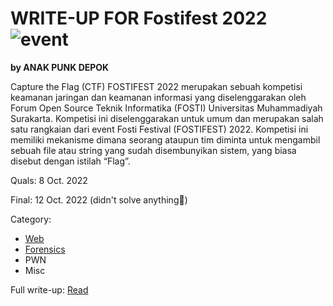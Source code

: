# WRITE-UP FOR Fostifest 2022 ![event](https://img.shields.io/badge/-event-blue?style=flat)

**by ANAK PUNK DEPOK**

Capture the Flag (CTF) FOSTIFEST 2022 merupakan sebuah
kompetisi keamanan jaringan dan keamanan informasi yang
diselenggarakan oleh Forum Open Source Teknik Informatika
(FOSTI) Universitas Muhammadiyah Surakarta. Kompetisi ini
diselenggarakan untuk umum dan merupakan salah satu rangkaian
dari event Fosti Festival (FOSTIFEST) 2022. Kompetisi ini memiliki
mekanisme dimana seorang ataupun tim diminta untuk mengambil
sebuah file atau string yang sudah disembunyikan sistem, yang
biasa disebut dengan istilah “Flag”.

Quals: 8 Oct. 2022

Final: 12 Oct. 2022 (didn't solve anything🥲)

Category:

- [Web](/Fostifest%202022/Web/qr-stalk/)
- [Forensics](/Fostifest%202022/Forensics/)
- PWN
- Misc

Full write-up: [Read](/Fostifest%202022/FOSTIFESTCTF_ANAK%20PUNK%20DEPOK.pdf)
